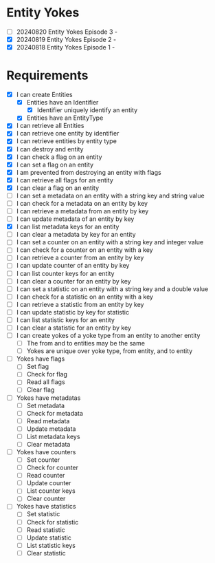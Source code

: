 # Entity Yokes

- [ ] 20240820 Entity Yokes Episode 3 - 
- [x] 20240819 Entity Yokes Episode 2 - 
- [x] 20240818 Entity Yokes Episode 1 - 

# Requirements

- [x] I can create Entities
    - [x] Entities have an Identifier
        - [x] Identifier uniquely identify an entity
    - [x] Entities have an EntityType
- [x] I can retrieve all Entities
- [x] I can retrieve one entity by identifier
- [x] I can retrieve entities by entity type
- [x] I can destroy and entity
- [x] I can check a flag on an entity
- [x] I can set a flag on an entity
- [x] I am prevented from destroying an entity with flags
- [x] I can retrieve all flags for an entity
- [x] I can clear a flag on an entity
- [ ] I can set a metadata on an entity with a string key and string value
- [ ] I can check for a metadata on an entity by key
- [ ] I can retrieve a metadata from an entity by key
- [ ] I can update metadata of an entity by key
- [x] I can list metadata keys for an entity
- [ ] I can clear a metadata by key for an entity
- [ ] I can set a counter on an entity with a string key and integer value
- [ ] I can check for a counter on an entity with a key
- [ ] I can retrieve a counter from an entity by key
- [ ] I can update counter of an entity by key
- [ ] I can list counter keys for an entity
- [ ] I can clear a counter for an entity by key
- [ ] I can set a statistic on an entity with a string key and a double value
- [ ] I can check for a statistic on an entity with a key
- [ ] I can retrieve a statistic from an entity by key
- [ ] I can update statistic by key for statistic
- [ ] I can list statistic keys for an entity
- [ ] I can clear a statistic for an entity by key 
- [ ] I can create yokes of a yoke type from an entity to another entity
    - [ ] The from and to entities may be the same
    - [ ] Yokes are unique over yoke type, from entity, and to entity
- [ ] Yokes have flags
    - [ ] Set flag
    - [ ] Check for flag
    - [ ] Read all flags
    - [ ] Clear flag
- [ ] Yokes have metadatas
    - [ ] Set metadata
    - [ ] Check for metadata
    - [ ] Read metadata
    - [ ] Update metadata
    - [ ] List metadata keys
    - [ ] Clear metadata
- [ ] Yokes have counters
    - [ ] Set counter
    - [ ] Check for counter
    - [ ] Read counter
    - [ ] Update counter
    - [ ] List counter keys
    - [ ] Clear counter
- [ ] Yokes have statistics
    - [ ] Set statistic
    - [ ] Check for statistic
    - [ ] Read statistic
    - [ ] Update statistic
    - [ ] List statistic keys
    - [ ] Clear statistic
